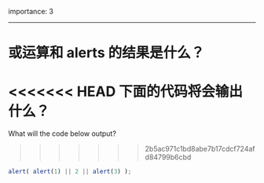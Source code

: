 importance: 3

---

# 或运算和 alerts 的结果是什么？

<<<<<<< HEAD
下面的代码将会输出什么？
=======
What will the code below output?
>>>>>>> 2b5ac971c1bd8abe7b17cdcf724afd84799b6cbd

```js
alert( alert(1) || 2 || alert(3) );
```

